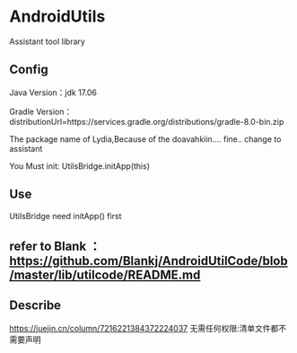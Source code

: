 # AndroidUtils
Assistant tool library
## Config
Java Version：jdk 17.06

Gradle Version：distributionUrl=https\://services.gradle.org/distributions/gradle-8.0-bin.zip

The package name of Lydia,Because of the doavahkiin....
fine.. change to assistant

You Must init: UtilsBridge.initApp(this)

## Use 
UtilsBridge need initApp() first
## refer to Blank ：https://github.com/Blankj/AndroidUtilCode/blob/master/lib/utilcode/README.md

## Describe
https://juejin.cn/column/7216221384372224037
无需任何权限:清单文件都不需要声明


